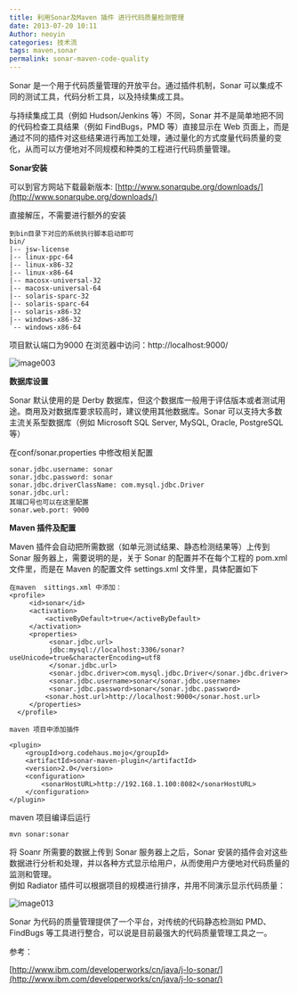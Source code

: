 ```yaml
---
title: 利用Sonar及Maven 插件 进行代码质量检测管理
date: 2013-07-20 10:11
Author: neoyin
categories: 技术流
tags: maven,sonar
permalink: sonar-maven-code-quality
---
```


Sonar 是一个用于代码质量管理的开放平台。通过插件机制，Sonar
可以集成不同的测试工具，代码分析工具，以及持续集成工具。

与持续集成工具（例如 Hudson/Jenkins 等）不同，Sonar
并不是简单地把不同的代码检查工具结果（例如 FindBugs，PMD 等）直接显示在 Web
页面上，而是通过不同的插件对这些结果进行再加工处理，通过量化的方式度量代码质量的变化，从而可以方便地对不同规模和种类的工程进行代码质量管理。

**Sonar安装**

可以到官方网站下载最新版本:
[http://www.sonarqube.org/downloads/](http://www.sonarqube.org/downloads/)

直接解压，不需要进行额外的安装

    到bin目录下对应的系统执行脚本启动即可
    bin/
    |-- jsw-license
    |-- linux-ppc-64
    |-- linux-x86-32
    |-- linux-x86-64
    |-- macosx-universal-32
    |-- macosx-universal-64
    |-- solaris-sparc-32
    |-- solaris-sparc-64
    |-- solaris-x86-32
    |-- windows-x86-32
    `-- windows-x86-64

项目默认端口为9000 在浏览器中访问：http://localhost:9000/

![image003](http://d.hiphotos.bdimg.com/album/s%3D550%3Bq%3D90%3Bc%3Dxiangce%2C100%2C100/sign=2ba889158418367aa9897fd81e48fae9/f9198618367adab4d1145f7f89d4b31c8601e4c2.jpg?referer=bd6e28e23f6d55fb9cd1421644c0&x=.jpg)

<!--more-->

**数据库设置**

Sonar 默认使用的是 Derby
数据库，但这个数据库一般用于评估版本或者测试用途。商用及对数据库要求较高时，建议使用其他数据库。Sonar
可以支持大多数主流关系型数据库（例如 Microsoft SQL Server, MySQL, Oracle,
PostgreSQL 等）

在conf/sonar.properties 中修改相关配置

    sonar.jdbc.username: sonar
    sonar.jdbc.password: sonar
    sonar.jdbc.driverClassName: com.mysql.jdbc.Driver
    sonar.jdbc.url:
    其端口号也可以在这里配置
    sonar.web.port: 9000

**Maven 插件及配置**

Maven 插件会自动把所需数据（如单元测试结果、静态检测结果等）上传到 Sonar
服务器上，需要说明的是，关于 Sonar 的配置并不在每个工程的 pom.xml
文件里，而是在 Maven 的配置文件 settings.xml 文件里，具体配置如下

    在maven  sittings.xml 中添加：
    <profile>
         <id>sonar</id>
         <activation>
             <activeByDefault>true</activeByDefault>
         </activation>
         <properties>
              <sonar.jdbc.url>
              jdbc:mysql://localhost:3306/sonar?useUnicode=true&characterEncoding=utf8
              </sonar.jdbc.url>
              <sonar.jdbc.driver>com.mysql.jdbc.Driver</sonar.jdbc.driver>
              <sonar.jdbc.username>sonar</sonar.jdbc.username>
              <sonar.jdbc.password>sonar</sonar.jdbc.password>
             <sonar.host.url>http://localhost:9000</sonar.host.url>
         </properties>
      </profile>
    
    maven 项目中添加插件
    
    <plugin>
        <groupId>org.codehaus.mojo</groupId>
        <artifactId>sonar-maven-plugin</artifactId>
        <version>2.0</version>
        <configuration>
            <sonarHostURL>http://192.168.1.100:8082</sonarHostURL>
        </configuration>
    </plugin>

maven 项目编译后运行

    mvn sonar:sonar

将 Soanr 所需要的数据上传到 Sonar 服务器上之后，Sonar
安装的插件会对这些数据进行分析和处理，并以各种方式显示给用户，从而使用户方便地对代码质量的监测和管理。  
例如 Radiator 插件可以根据项目的规模进行排序，并用不同演示显示代码质量：

![image013](http://c.hiphotos.bdimg.com/album/s%3D550%3Bq%3D90%3Bc%3Dxiangce%2C100%2C100/sign=968ffe5896eef01f491418c0d0c5e818/8d5494eef01f3a290ff592f29b25bc315c607cc8.jpg?referer=8586bb1b7d3e6709e71770cfbcc6&x=.jpg)

Sonar 为代码的质量管理提供了一个平台，对传统的代码静态检测如
PMD、FindBugs 等工具进行整合，可以说是目前最强大的代码质量管理工具之一。

参考：

[http://www.ibm.com/developerworks/cn/java/j-lo-sonar/](http://www.ibm.com/developerworks/cn/java/j-lo-sonar/)

